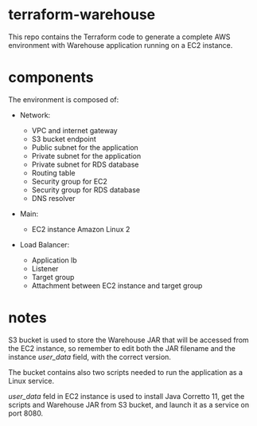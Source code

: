 # terraform-warehouse
This repo contains the Terraform code to generate a complete AWS environment with Warehouse application running on a EC2 instance.

# components
The environment is composed of:
- Network:
  - VPC and internet gateway
  - S3 bucket endpoint
  - Public subnet for the application
  - Private subnet for the application
  - Private subnet for RDS database
  - Routing table
  - Security group for EC2
  - Security group for RDS database
  - DNS resolver
  
- Main:
  - EC2 instance Amazon Linux 2
  
- Load Balancer:
  - Application lb
  - Listener
  - Target group
  - Attachment between EC2 instance and target group
  
# notes
S3 bucket is used to store the Warehouse JAR that will be accessed from the EC2 instance, so remember to edit both the JAR filename and the instance _user_data_ field, with the correct version.
  
The bucket contains also two scripts needed to run the application as a Linux service.
  
_user_data_ feld in EC2 instance is used to install Java Corretto 11, get the scripts and Warehouse JAR from S3 bucket, and launch it as a service on port 8080.
